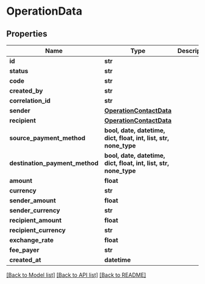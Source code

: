 # OperationData


## Properties
Name | Type | Description | Notes
------------ | ------------- | ------------- | -------------
**id** | **str** |  | 
**status** | **str** |  | 
**code** | **str** |  | 
**created_by** | **str** |  | 
**correlation_id** | **str** |  | 
**sender** | [**OperationContactData**](OperationContactData.md) |  | 
**recipient** | [**OperationContactData**](OperationContactData.md) |  | 
**source_payment_method** | **bool, date, datetime, dict, float, int, list, str, none_type** |  | 
**destination_payment_method** | **bool, date, datetime, dict, float, int, list, str, none_type** |  | 
**amount** | **float** |  | 
**currency** | **str** |  | 
**sender_amount** | **float** |  | 
**sender_currency** | **str** |  | 
**recipient_amount** | **float** |  | 
**recipient_currency** | **str** |  | 
**exchange_rate** | **float** |  | 
**fee_payer** | **str** |  | 
**created_at** | **datetime** |  | [optional] 

[[Back to Model list]](../README.md#documentation-for-models) [[Back to API list]](../README.md#documentation-for-api-endpoints) [[Back to README]](../README.md)


